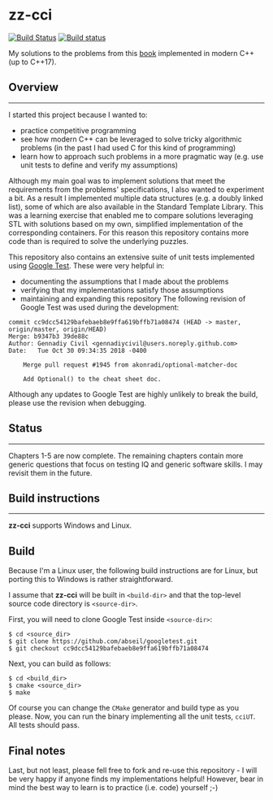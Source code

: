  zz-cci
==========
[![Build Status](https://travis-ci.org/banach-space/zz-cci.svg?branch=master)](https://travis-ci.org/banach-space/zz-cci)
[![Build status](https://ci.appveyor.com/api/projects/status/f5d0f2hqc9jxa5ny/branch/master?svg=true)](https://ci.appveyor.com/project/banach-space/zz-cci/branch/master)


My solutions to the problems from this
[book](https://www.amazon.co.uk/Cracking-Coding-Interview-Programming-Questions/dp/098478280X)
implemented in modern C++ (up to C++17).

## Overview
-----------

I started this project because I wanted to:
  * practice competitive programming
  * see how modern C++ can be leveraged to solve tricky algorithmic problems
    (in the past I had used C for this kind of programming)
  * learn how to approach such problems in a more pragmatic way (e.g. use
    unit tests to define and verify my assumptions)

Although my main goal was to implement solutions that meet the requirements
from the problems' specifications, I also wanted to experiment a bit. As a
result I implemented multiple data structures (e.g. a doubly linked list), some
of which are also available in the Standard Template Library. This was a
learning exercise that enabled me to compare solutions leveraging STL with
solutions based on my own, simplified implementation of the corresponding
containers. For this reason this repository contains more code than is required
to solve the underlying puzzles.

This repository also contains an extensive suite of unit
tests implemented using [Google Test](https://github.com/abseil/googletest).
These were very helpful in:
  * documenting the assumptions that I made about the problems
  * verifying that my implementations satisfy those assumptions
  * maintaining and expanding this repository
The following revision of Google Test was used during the development:
```
commit cc9dcc54129bafebaeb8e9ffa619bffb71a08474 (HEAD -> master, origin/master, origin/HEAD)
Merge: b9347b3 39de88c
Author: Gennadiy Civil <gennadiycivil@users.noreply.github.com>
Date:   Tue Oct 30 09:34:35 2018 -0400

    Merge pull request #1945 from akonradi/optional-matcher-doc
    
    Add Optional() to the cheat sheet doc.
```
Although any updates to Google Test are highly unlikely to break the build,
please use the revision when debugging.

## Status
--------
Chapters 1-5 are now complete. The remaining chapters contain more generic
questions that focus on testing IQ and generic software skills. I may revisit
them in the future.

## Build instructions
-------------------
**zz-cci** supports Windows and Linux.

## Build
Because I'm a Linux user, the following build instructions are for Linux, but
porting this to Windows is rather straightforward.

I assume that **zz-cci** will be built in `<build-dir>` and that the
top-level source code directory is `<source-dir>`. 

First, you will need to clone Google Test inside `<source-dir>`:
```
$ cd <source_dir>
$ git clone https://github.com/abseil/googletest.git
$ git checkout cc9dcc54129bafebaeb8e9ffa619bffb71a08474
```

Next, you can build as follows:
```
$ cd <build_dir>
$ cmake <source_dir>
$ make
```
Of course you can change the `CMake` generator and build type as you please.
Now, you can run the binary implementing all the unit tests, `cciUT`. All tests
should pass.

Final notes
-------------
Last, but not least, please fell free to fork and re-use this repository - I
will be very happy if anyone finds my implementations helpful! However,
bear in mind the best way to learn is to practice (i.e. code) yourself ;-)
